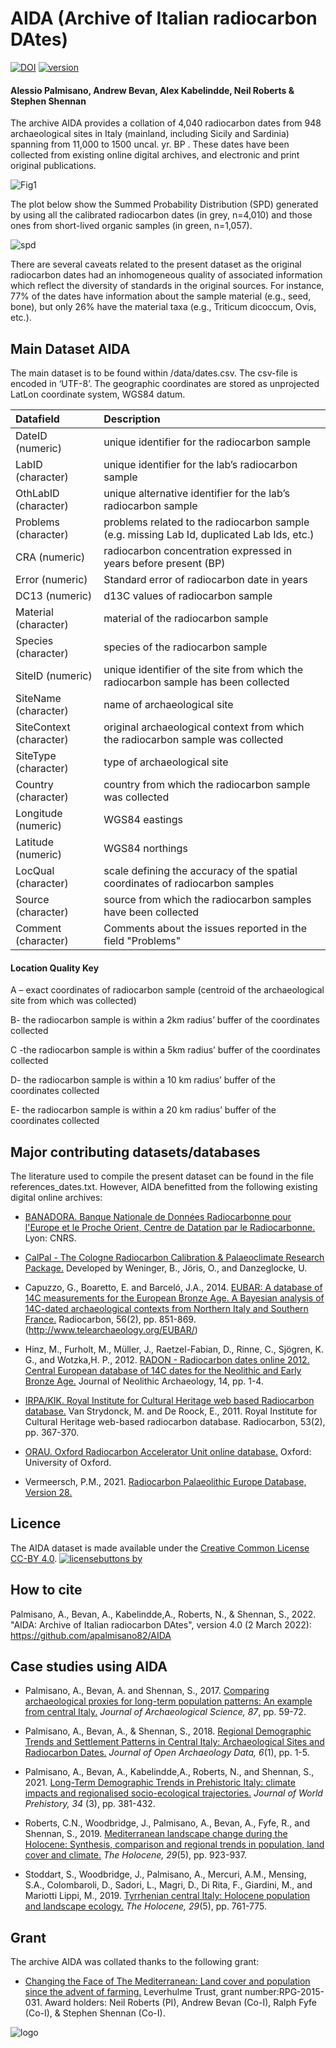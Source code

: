# AIDA (Archive of Italian radiocarbon DAtes)

[![DOI](https://zenodo.org/badge/DOI/10.5281/zenodo.5846835.svg)](https://doi.org/10.5281/zenodo.5846835)
[![version](https://img.shields.io/badge/version-3.0-cyan.svg)](https://github.com/apalmisano82/AIDA)


#### Alessio Palmisano, Andrew Bevan, Alex Kabelindde, Neil Roberts & Stephen Shennan 

The archive AIDA provides a collation of 4,040 radiocarbon dates from 948 archaeological sites in Italy  (mainland, including Sicily and Sardinia) spanning from 11,000 to 1500 uncal. yr. BP . These dates have been collected from existing online digital archives, and electronic and print original publications. 

![Fig1](https://user-images.githubusercontent.com/13691742/128021804-165e950c-4488-43a2-bd30-6dec327c9d19.jpg)

The plot below show the Summed Probability Distribution (SPD) generated by using all the calibrated radiocarbon dates (in grey, n=4,010) and those ones from short-lived organic samples (in green, n=1,057).

![spd](https://user-images.githubusercontent.com/13691742/128027134-9ce9b2c6-62c6-4e3d-994d-913143acf173.jpg)

There are several caveats related to the present dataset as the original radiocarbon dates had an inhomogeneous quality of associated information which reflect the diversity of standards in the original sources. For instance, 77% of the dates have information about the sample material (e.g., seed, bone), but only 26% have the material taxa (e.g., Triticum dicoccum, Ovis, etc.).  


## Main Dataset AIDA

The main dataset is to be found within /data/dates.csv. The csv-file is encoded in ‘UTF-8’. The geographic coordinates are stored as unprojected LatLon coordinate system, WGS84 datum. 


| Datafield | Description 
| :-----------   | :----------------------- | 
| DateID (numeric) | unique identifier for the radiocarbon sample | 
| LabID (character) | unique identifier for the lab’s radiocarbon sample |
|OthLabID (character)| unique alternative identifier for the lab’s radiocarbon sample |
|Problems (character)| problems related to the radiocarbon sample (e.g. missing Lab Id, duplicated Lab Ids, etc.)|
|CRA (numeric)| radiocarbon concentration expressed in years before present (BP)|
|Error (numeric)| Standard error of radiocarbon date in years|
|DC13 (numeric)| d13C values of radiocarbon sample|
|Material (character)| material of the radiocarbon sample|
|Species (character)| species of the radiocarbon sample|
|SiteID (numeric)| unique identifier of the site from which the radiocarbon sample has been collected|
|SiteName (character)| name of archaeological site|
|SiteContext (character)| original archaeological context from which the radiocarbon sample was collected|
|SiteType (character)| type of archaeological site|
|Country (character)| country from which the radiocarbon sample was collected|
|Longitude (numeric)| WGS84 eastings|
|Latitude (numeric)| WGS84 northings|
|LocQual (character)| scale defining the accuracy of the spatial coordinates of radiocarbon samples|
|Source (character)| source from which the radiocarbon samples have been collected|
|Comment (character)| Comments about the issues reported in the field "Problems"|

#### Location Quality Key

A – exact coordinates of radiocarbon sample (centroid of the archaeological site from which was collected)

B- the radiocarbon sample is within a 2km radius’ buffer of the coordinates collected

C -the radiocarbon sample is within a 5km radius’ buffer of the coordinates collected

D- the radiocarbon sample is within a 10 km radius’ buffer of the coordinates collected

E- the radiocarbon sample is within a 20 km radius’ buffer of the coordinates collected


## Major contributing datasets/databases

The literature used to compile the present dataset can be found in the file references_dates.txt. However, AIDA benefitted from the following existing digital online archives:

* [BANADORA. Banque Nationale de Données Radiocarbonne pour l'Europe et le Proche Orient, Centre de Datation par le Radiocarbonne.](http://www.arar.mom.fr/banadora/) Lyon: CNRS.  

* [CalPal - The Cologne Radiocarbon Calibration & Palaeoclimate Research Package.](https://uni-koeln.academia.edu/BernhardWeninger/CalPal) Developed by Weninger, B., Jöris, O., and Danzeglocke, U.

* Capuzzo, G., Boaretto, E. and Barceló, J.A., 2014. [EUBAR: A database of 14C measurements for the European Bronze Age. A Bayesian analysis of 14C-dated archaeological contexts from Northern Italy and Southern France.](https://www.cambridge.org/core/journals/radiocarbon/article/abs/eubar-a-database-of-14c-measurements-for-the-european-bronze-age-a-bayesian-analysis-of-14cdated-archaeological-contexts-from-northern-italy-and-southern-france/DF3C690F061B00012963E4ACED54BDD0) Radiocarbon, 56(2), pp. 851-869.(http://www.telearchaeology.org/EUBAR/)

* Hinz, M., Furholt, M., Müller, J., Raetzel-Fabian, D., Rinne, C.,  Sjögren, K. G., and Wotzka,H. P., 2012. [RADON - Radiocarbon dates online 2012. Central European database of 14C dates for the Neolithic and Early Bronze Age.](http://radon.ufg.uni-kiel.de/) Journal of Neolithic Archaeology, 14, pp. 1-4.

* [IRPA/KIK. Royal Institute for Cultural Heritage web based Radiocarbon database.](http://c14.kikirpa.be/) Van Strydonck, M. and De Roock, E., 2011. Royal Institute for Cultural Heritage web-based radiocarbon database. Radiocarbon, 53(2), pp. 367-370. 

* [ORAU. Oxford Radiocarbon Accelerator Unit online database.](https://c14.arch.ox.ac.uk/database/db.php) Oxford: University of Oxford.

* Vermeersch, P.M., 2021. [Radiocarbon Palaeolithic Europe Database, Version 28.](https://ees.kuleuven.be/geography/projects/14c-palaeolithic/index.html)


## Licence

The AIDA dataset is made available under the [Creative Common License CC-BY 4.0](https://creativecommons.org/licenses/by/4.0/). 
[![licensebuttons by](https://licensebuttons.net/l/by/3.0/88x31.png)](https://creativecommons.org/licenses/by/4.0)

## How to cite
Palmisano, A., Bevan, A., Kabelindde,A., Roberts, N., & Shennan, S., 2022. "AIDA: Archive of Italian radiocarbon DAtes", version 4.0 (2 March 2022): https://github.com/apalmisano82/AIDA

## Case studies using AIDA

* Palmisano, A., Bevan, A. and Shennan, S., 2017. [Comparing archaeological proxies for long-term population patterns: An example from central Italy.](https://www.sciencedirect.com/science/article/pii/S0305440317301474)<em> Journal of Archaeological Science, 87</em>, pp. 59-72.

* Palmisano, A., Bevan, A., & Shennan, S., 2018. [Regional Demographic Trends and Settlement Patterns in Central Italy: Archaeological Sites and Radiocarbon Dates.](http://doi.org/10.5334/joad.43)<em> Journal of Open Archaeology Data, 6</em>(1), pp. 1-5. 

* Palmisano, A., Bevan, A., Kabelindde,A., Roberts, N., and Shennan, S., 2021. [Long-Term Demographic Trends in Prehistoric Italy: climate impacts and regionalised socio-ecological trajectories.](https://doi.org/10.1007/s10963-021-09159-3)<em> Journal of World Prehistory, 34</em> (3), pp. 381-432.  

* Roberts, C.N., Woodbridge, J., Palmisano, A., Bevan, A., Fyfe, R., and Shennan, S., 2019. [Mediterranean landscape change during the Holocene: Synthesis, comparison and regional trends in population, land cover and climate.](https://journals.sagepub.com/doi/abs/10.1177/0959683619826697)<em> The Holocene, 29</em>(5), pp. 923-937.

* Stoddart, S., Woodbridge, J., Palmisano, A., Mercuri, A.M., Mensing, S.A., Colombaroli, D., Sadori, L., Magri, D., Di Rita, F., Giardini, M., and Mariotti Lippi, M., 2019. [Tyrrhenian central Italy: Holocene population and landscape ecology.](https://journals.sagepub.com/doi/abs/10.1177/0959683619826696)<em> The Holocene, 29</em>(5), pp. 761-775.

## Grant

The archive AIDA was collated thanks to the following grant:

* [Changing the Face of The Mediterranean: Land cover and population since the advent of farming.](https://www.plymouth.ac.uk/research/centre-for-research-in-environment-and-society-ceres/changing-the-face-of-the-mediterranean-land-cover-and-population-since-the-advent-of-farming) Leverhulme Trust, grant number:RPG-2015-031. Award holders: Neil Roberts (PI), Andrew Bevan (Co-I), Ralph Fyfe (Co-I), & Stephen Shennan (Co-I). 

![logo](https://user-images.githubusercontent.com/13691742/128041312-cd2969ab-7be7-4660-87e7-0539a36c7b2a.png)
